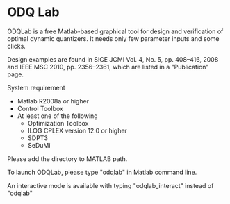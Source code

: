 # ODQ Lab

ODQLab is a free Matlab-based graphical tool for design and verification of optimal dynamic quantizers.
It needs only few parameter inputs and some clicks.

Design examples are found in SICE JCMI Vol. 4, No. 5, pp. 408–416, 2008 and IEEE MSC 2010, pp. 2356–2361, which are listed in a "Publication" page.

System requirement

- Matlab R2008a or higher
- Control Toolbox
- At least one of the following
  - Optimization Toolbox
  - ILOG CPLEX version 12.0 or higher
  - SDPT3
  - SeDuMi

Please add the directory to MATLAB path.

To launch ODQLab, please type "odqlab" in Matlab command line.

An interactive mode is available with typing "odqlab_interact" instead of "odqlab"